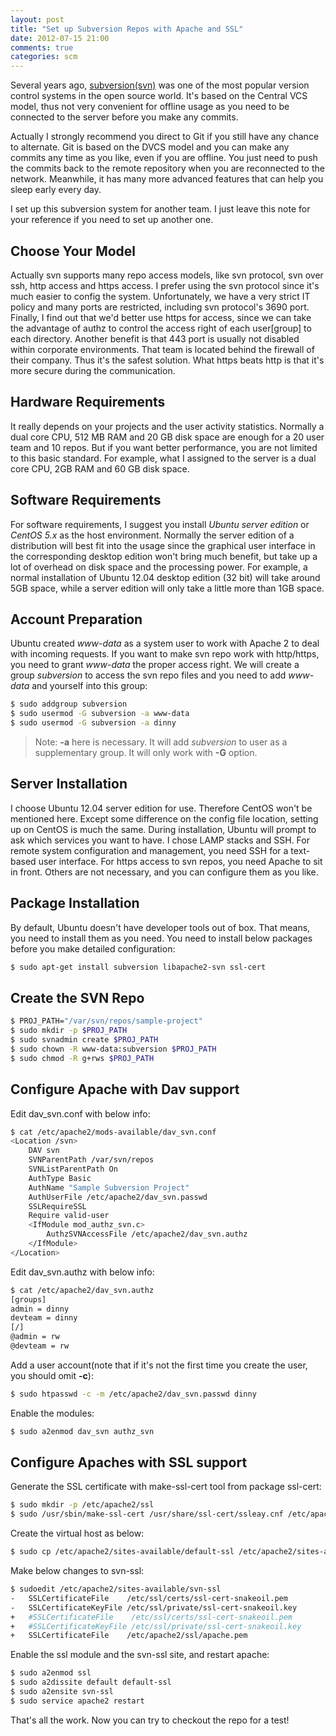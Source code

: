 ```yaml
---
layout: post
title: "Set up Subversion Repos with Apache and SSL"
date: 2012-07-15 21:00
comments: true
categories: scm
---
```


Several years ago, [subversion(svn)](http://subversion.tigris.org/) was one of the most popular version control systems in the open source world. It's based on the Central VCS model, thus not very convenient for offline usage as you need to be connected to the server before you make any commits.

Actually I strongly recommend you direct to Git if you still have any chance to alternate. Git is based on the DVCS model and you can make any commits any time as you like, even if you are offline. You just need to push the commits back to the remote repository when you are reconnected to the network. Meanwhile, it has many more advanced features that can help you sleep early every day.

I set up this subversion system for another team. I just leave this note for your reference if you need to set up another one. 


## Choose Your Model

Actually svn supports many repo access models, like svn protocol, svn over ssh, http access and https access. I prefer using the svn protocol since it's much easier to config the system. Unfortunately, we have a very strict IT policy and many ports are restricted, including svn protocol's 3690 port. Finally, I find out that we'd better use https for access, since we can take the advantage of authz to control the access right of each user[group] to each directory. Another benefit is that 443 port is usually not disabled within corporate environments. That team is located behind the firewall of their company. Thus it's the safest solution. What https beats http is that it's more secure during the communication.


## Hardware Requirements

It really depends on your projects and the user activity statistics. Normally a dual core CPU, 512 MB RAM and 20 GB disk space are enough for a 20 user team and 10 repos. But if you want better performance, you are not limited to this basic standard. For example, what I assigned to the server is a dual core CPU, 2GB RAM and 60 GB disk space.


## Software Requirements

For software requirements, I suggest you install *Ubuntu server edition* or *CentOS 5.x* as the host environment. Normally the server edition of a distribution will best fit into the usage since the graphical user interface in the corresponding desktop edition won't bring much benefit, but take up a lot of overhead on disk space and the processing power. For example, a normal installation of Ubuntu 12.04 desktop edition (32 bit) will take around 5GB space, while a server edition will only take a little more than 1GB space.


## Account Preparation

Ubuntu created *www-data* as a system user to work with Apache 2 to deal with incoming requests. If you want to make svn repo work with http/https, you need to grant *www-data* the proper access right. We will create a group *subversion* to access the svn repo files and you need to add *www-data* and yourself into this group:

``` bash
$ sudo addgroup subversion
$ sudo usermod -G subversion -a www-data
$ sudo usermod -G subversion -a dinny
```

> Note: **-a** here is necessary. It will add *subversion* to user as a supplementary group. It will only work with **-G** option.


## Server Installation

I choose Ubuntu 12.04 server edition for use. Therefore CentOS won't be mentioned here. Except some difference on the config file location, setting up on CentOS is much the same. During installation, Ubuntu will prompt to ask which services you want to have. I chose LAMP stacks and SSH. For remote system configuration and management, you need SSH for a text-based user interface. For https access to svn repos, you need Apache to sit in front. Others are not necessary, and you can configure them as you like.

## Package Installation

By default, Ubuntu doesn't have developer tools out of box. That means, you need to install them as you need. You need to install below packages before you make detailed configuration:

``` bash
$ sudo apt-get install subversion libapache2-svn ssl-cert
```

## Create the SVN Repo

``` bash
$ PROJ_PATH="/var/svn/repos/sample-project"
$ sudo mkdir -p $PROJ_PATH
$ sudo svnadmin create $PROJ_PATH
$ sudo chown -R www-data:subversion $PROJ_PATH
$ sudo chmod -R g+rws $PROJ_PATH
```

## Configure Apache with Dav support

Edit dav_svn.conf with below info:

``` bash
$ cat /etc/apache2/mods-available/dav_svn.conf
<Location /svn>
    DAV svn
    SVNParentPath /var/svn/repos
    SVNListParentPath On
    AuthType Basic
    AuthName "Sample Subversion Project"
    AuthUserFile /etc/apache2/dav_svn.passwd
    SSLRequireSSL
    Require valid-user
    <IfModule mod_authz_svn.c>
        AuthzSVNAccessFile /etc/apache2/dav_svn.authz
    </IfModule>
</Location>
```

Edit dav_svn.authz with below info:

``` bash
$ cat /etc/apache2/dav_svn.authz 
[groups]
admin = dinny
devteam = dinny
[/]
@admin = rw
@devteam = rw
```

Add a user account(note that if it's not the first time you create the user, you should omit **-c**):

``` bash
$ sudo htpasswd -c -m /etc/apache2/dav_svn.passwd dinny
```

Enable the modules:

``` bash
$ sudo a2enmod dav_svn authz_svn
```

## Configure Apaches with SSL support

Generate the SSL certificate with make-ssl-cert tool from package ssl-cert:

``` bash
$ sudo mkdir -p /etc/apache2/ssl
$ sudo /usr/sbin/make-ssl-cert /usr/share/ssl-cert/ssleay.cnf /etc/apache2/ssl/apache.pem
```

Create  the virtual host as below:

``` bash
$ sudo cp /etc/apache2/sites-available/default-ssl /etc/apache2/sites-available/svn-ssl
```

Make below changes to svn-ssl:

``` bash
$ sudoedit /etc/apache2/sites-available/svn-ssl
-	SSLCertificateFile    /etc/ssl/certs/ssl-cert-snakeoil.pem
-	SSLCertificateKeyFile /etc/ssl/private/ssl-cert-snakeoil.key
+	#SSLCertificateFile    /etc/ssl/certs/ssl-cert-snakeoil.pem
+	#SSLCertificateKeyFile /etc/ssl/private/ssl-cert-snakeoil.key
+	SSLCertificateFile    /etc/apache2/ssl/apache.pem
```

Enable the ssl module and the svn-ssl site, and restart apache:

``` bash
$ sudo a2enmod ssl
$ sudo a2dissite default default-ssl
$ sudo a2ensite svn-ssl
$ sudo service apache2 restart
```

That's all the work. Now you can try to checkout the repo for a test!

